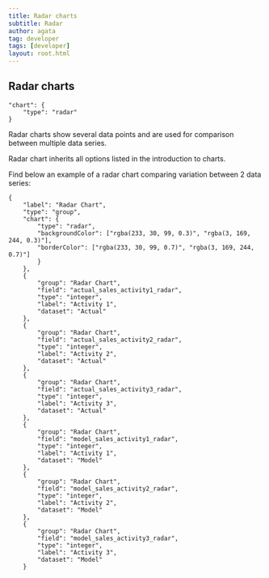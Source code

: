 ```yaml
---
title: Radar charts
subtitle: Radar
author: agata
tag: developer
tags: [developer]
layout: root.html
---
```



## Radar charts

```text
"chart": {
	"type": "radar"
}
```

Radar charts show several data points and are used for comparison between multiple data series.

Radar chart inherits all options listed in the introduction to charts.

Find below an example of a radar chart comparing variation between 2 data series:

```text
{
	"label": "Radar Chart",
	"type": "group",
	"chart": {
		"type": "radar",
		"backgroundColor": ["rgba(233, 30, 99, 0.3)", "rgba(3, 169, 244, 0.3)"],
		"borderColor": ["rgba(233, 30, 99, 0.7)", "rgba(3, 169, 244, 0.7)"]
		}
	},
	{
		"group": "Radar Chart",
		"field": "actual_sales_activity1_radar",
		"type": "integer",
		"label": "Activity 1",
		"dataset": "Actual"
	},
	{
		"group": "Radar Chart",
		"field": "actual_sales_activity2_radar",
		"type": "integer",
		"label": "Activity 2",
		"dataset": "Actual"
	},
	{
		"group": "Radar Chart",
		"field": "actual_sales_activity3_radar",
		"type": "integer",
		"label": "Activity 3",
		"dataset": "Actual"
	},
	{
		"group": "Radar Chart",
		"field": "model_sales_activity1_radar",
		"type": "integer",
		"label": "Activity 1",
		"dataset": "Model"
	},
	{
		"group": "Radar Chart",
		"field": "model_sales_activity2_radar",
		"type": "integer",
		"label": "Activity 2",
		"dataset": "Model"
	},
	{
		"group": "Radar Chart",
		"field": "model_sales_activity3_radar",
		"type": "integer",
		"label": "Activity 3",
		"dataset": "Model"
	}
``` 
